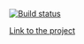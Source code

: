 [![Build status](https://ci.appveyor.com/api/projects/status/1tarjvn7gpcuod6i/branch/main?svg=true)](https://ci.appveyor.com/project/AnastasiaLunina/ahj-dnd/branch/main)

[Link to the project](https://ahj-drag-and-drop.netlify.app/)
